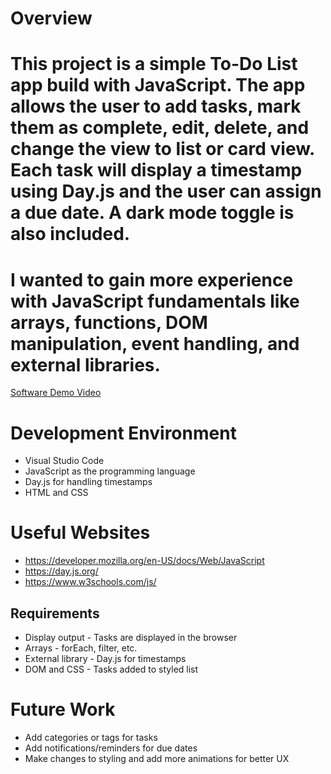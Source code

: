 # Overview

# This project is a simple To-Do List app build with JavaScript. The app allows the user to add tasks, mark them as complete, edit, delete, and change the view to list or card view. Each task will display a timestamp using Day.js and the user can assign a due date. A dark mode toggle is also included.

# I wanted to gain more experience with JavaScript fundamentals like arrays, functions, DOM manipulation, event handling, and external libraries.

[Software Demo Video](https://youtu.be/-r90XNzo75M)

# Development Environment
- Visual Studio Code
- JavaScript as the programming language
- Day.js for handling timestamps
- HTML and CSS

# Useful Websites
- https://developer.mozilla.org/en-US/docs/Web/JavaScript
- https://day.js.org/
- https://www.w3schools.com/js/

## Requirements
- Display output - Tasks are displayed in the browser
- Arrays - forEach, filter, etc.
- External library - Day.js for timestamps
- DOM and CSS - Tasks added to styled list

# Future Work
- Add categories or tags for tasks
- Add notifications/reminders for due dates
- Make changes to styling and add more animations for better UX

